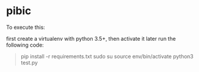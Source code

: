 # pibic

To execute this:

first create a virtualenv with python 3.5+, then activate it
later run the following code:

> pip install -r requirements.txt
> sudo su
> source env/bin/activate
> python3 test.py
